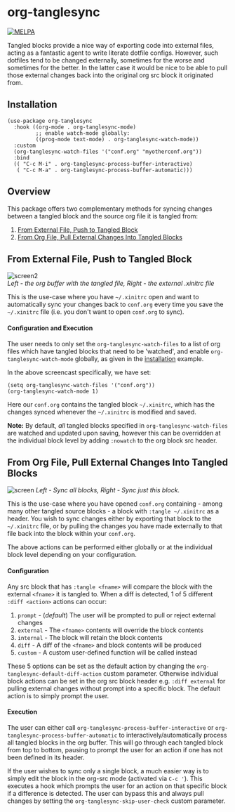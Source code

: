 # org-tanglesync

[![MELPA](https://melpa.org/packages/org-tanglesync-badge.svg)](https://melpa.org/#/org-tanglesync)

Tangled blocks provide a nice way of exporting code into external files, acting as a fantastic agent to write literate dotfile configs. However, such dotfiles tend to be changed externally, sometimes for the worse and sometimes for the better. In the latter case it would be nice to be able to pull those external changes back into the original org src block it originated from.

## Installation

```elisp
(use-package org-tanglesync
  :hook ((org-mode . org-tanglesync-mode)
         ;; enable watch-mode globally:
         ((prog-mode text-mode) . org-tanglesync-watch-mode))
  :custom
  (org-tanglesync-watch-files '("conf.org" "myotherconf.org"))
  :bind
  (( "C-c M-i" . org-tanglesync-process-buffer-interactive)
   ( "C-c M-a" . org-tanglesync-process-buffer-automatic)))
```

## Overview

This package offers two complementary methods for syncing changes between a tangled block and the source org file it is tangled from:

 1. [From External File, Push to Tangled Block](#from-external-file-push-to-tangled-block)
 1. [From Org File, Pull External Changes Into Tangled Blocks](#todo)
 

## From External File, Push to Tangled Block

![screen2](https://user-images.githubusercontent.com/20641402/72068928-6107f600-32e6-11ea-88e7-29bf43a32faf.gif)  
*Left - the org buffer with the tangled file, Right - the external .xinitrc file*

This is the use-case where you have `~/.xinitrc` open and want to automatically sync your changes back to `conf.org` every time you save the `~/.xinitrc` file (i.e. you don't want to open `conf.org` to sync).

#### Configuration and Execution

The user needs to only set the `org-tanglesync-watch-files` to a list of org files which have tangled blocks that need to be 'watched', and enable `org-tanglesync-watch-mode` globally, as given in the [installation](#installation) example.

In the above screencast specifically, we have set:

```elisp
(setq org-tanglesync-watch-files '("conf.org"))
(org-tanglesync-watch-mode 1)
```

Here our `conf.org` contains the tangled block `~/.xinitrc`, which has the changes synced whenever the `~/.xinitrc` is modified and saved.

**Note:** By default, *all* tangled blocks specified in `org-tanglesync-watch-files` are watched and updated upon saving, however this can be overridden at the individual block level by adding `:nowatch` to the org block src header.


## From Org File, Pull External Changes Into Tangled Blocks

![screen](https://user-images.githubusercontent.com/20641402/63469413-7335e480-c46a-11e9-8a00-1825676f3b2d.gif)
*Left - Sync all blocks, Right - Sync just this block.*

This is the use-case where you have opened `conf.org` containing - among many other tangled source blocks - a block with `:tangle ~/.xinitrc` as a header. You wish to sync changes either by exporting that block to the `~/.xinitrc` file, or by pulling the changes you have made externally to that file back into the block within your `conf.org`.

The above actions can be performed either globally or at the individual block level depending on your configuration.

#### Configuration

Any src block that has `:tangle <fname>` will compare the block with the external `<fname>` it is tangled to.  When a diff is detected, 1 of 5 different `:diff <action>` actions can occur:
   1. `prompt` - (*default*) The user will be prompted to pull or reject external changes
   1. `external` - The `<fname>` contents will override the block contents
   1. `internal` - The block will retain the block contents
   1. `diff` - A diff of the `<fname>` and block contents will be produced
   1. `custom` - A custom user-defined function will be called instead

These 5 options can be set as the default action by changing the `org-tanglesync-default-diff-action` custom parameter.  Otherwise individual block actions can be set in the org src block header e.g. `:diff external` for pulling external changes without prompt into a specific block. The default action is to simply prompt the user.

#### Execution

The user can either call `org-tanglesync-process-buffer-interactive` or `org-tanglesync-process-buffer-automatic` to interactively/automatically process all tangled blocks in the org buffer. This will go through each tangled block from top to bottom, pausing to prompt the user for an action if one has not been defined in its header.

If the user wishes to sync only a single block, a much easier way is to simply edit the block in the org-src mode (activated via `C-c '`). This executes a hook which prompts the user for an action on that specific block if a difference is detected. The user can bypass this and always pull changes by setting the `org-tanglesync-skip-user-check` custom parameter.

